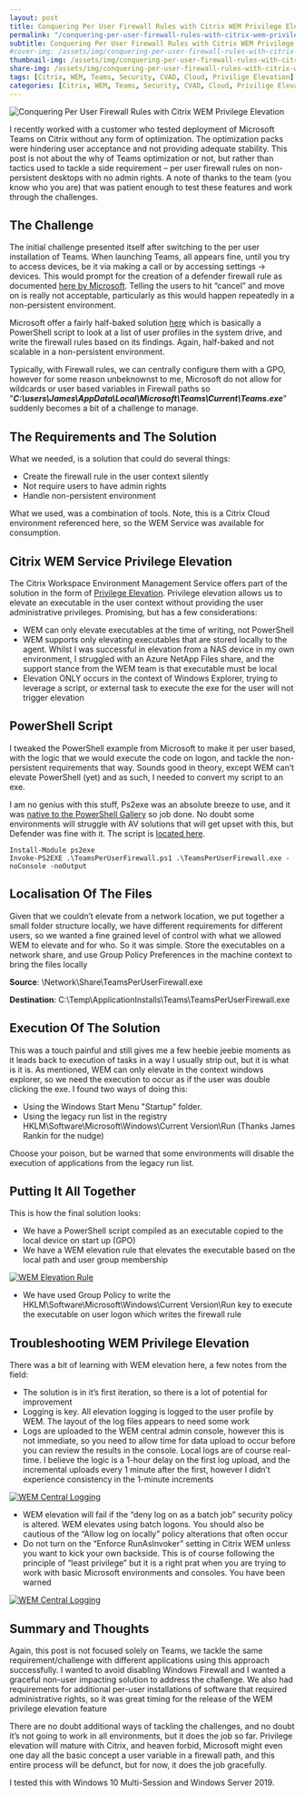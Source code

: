```yaml
---
layout: post
title: Conquering Per User Firewall Rules with Citrix WEM Privilege Elevation
permalink: "/conquering-per-user-firewall-rules-with-citrix-wem-privilege-elevation/"
subtitle: Conquering Per User Firewall Rules with Citrix WEM Privilege Elevation
#cover-img: /assets/img/conquering-per-user-firewall-rules-with-citrix-wem-privilege-elevation/RunAsInvoker.png
thumbnail-img: /assets/img/conquering-per-user-firewall-rules-with-citrix-wem-privilege-elevation/RunAsInvoker.png
share-img: /assets/img/conquering-per-user-firewall-rules-with-citrix-wem-privilege-elevation/RunAsInvoker.png
tags: [Citrix, WEM, Teams, Security, CVAD, Cloud, Privilige Elevation]
categories: [Citrix, WEM, Teams, Security, CVAD, Cloud, Privilige Elevation]
---
```


![Conquering Per User Firewall Rules with Citrix WEM Privilege Elevation]({{site.baseurl}}/assets/img/conquering-per-user-firewall-rules-with-citrix-wem-privilege-elevation/RunAsInvoker.png)

I recently worked with a customer who tested deployment of Microsoft Teams on Citrix without any form of optimization. The optimization packs were hindering user acceptance and not providing adequate stability. This post is not about the why of Teams optimization or not, but rather than tactics used to tackle a side requirement – per user firewall rules on non-persistent desktops with no admin rights. A note of thanks to the team (you know who you are) that was patient enough to test these features and work through the challenges.

## The Challenge
The initial challenge presented itself after switching to the per user installation of Teams. When launching Teams, all appears fine, until you try to access devices, be it via making a call or by accessing settings -> devices. This would prompt for the creation of a defender firewall rule as documented [here by Microsoft](https://docs.microsoft.com/en-us/microsoftteams/get-clients#windows). Telling the users to hit “cancel” and move on is really not acceptable, particularly as this would happen repeatedly in a non-persistent environment.

Microsoft offer a fairly half-baked solution [here](https://docs.microsoft.com/en-us/microsoftteams/get-clients#sample-powershell-script---inbound-firewall-rule) which is basically a PowerShell script to look at a list of user profiles in the system drive, and write the firewall rules based on its findings. Again, half-baked and not scalable in a non-persistent environment.

Typically, with Firewall rules, we can centrally configure them with a GPO, however for some reason unbeknownst to me, Microsoft do not allow for wildcards or user based variables in Firewall paths so "***C:\users\James\AppData\Local\Microsoft\Teams\Current\Teams.exe***" suddenly becomes a bit of a challenge to manage.

## The Requirements and The Solution
What we needed, is a solution that could do several things:

* Create the firewall rule in the user context silently
* Not require users to have admin rights
* Handle non-persistent environment

What we used, was a combination of tools. Note, this is a Citrix Cloud environment referenced here, so the WEM Service was available for consumption.

## Citrix WEM Service Privilege Elevation
The Citrix Workspace Environment Management Service offers part of the solution in the form of [Privilege Elevation](https://docs.citrix.com/en-us/workspace-environment-management/service/user-interface-description/security.html#privilege-elevation). Privilege elevation allows us to elevate an executable in the user context without providing the user administrative privileges. Promising, but has a few considerations:

* WEM can only elevate executables at the time of writing, not PowerShell
* WEM supports only elevating executables that are stored locally to the agent. Whilst I was successful in elevation from a NAS device in my own environment, I struggled with an Azure NetApp Files share, and the support stance from the WEM team is that executable must be local
* Elevation ONLY occurs in the context of Windows Explorer, trying to leverage a script, or external task to execute the exe for the user will not trigger elevation

## PowerShell Script
I tweaked the PowerShell example from Microsoft to make it per user based, with the logic that we would execute the code on logon, and tackle the non-persistent requirements that way. Sounds good in theory, except WEM can’t elevate PowerShell (yet) and as such, I needed to convert my script to an exe.

I am no genius with this stuff, Ps2exe was an absolute breeze to use, and it was [native to the PowerShell Gallery](https://www.powershellgallery.com/packages/ps2exe/1.0.10) so job done. No doubt some environments will struggle with AV solutions that will get upset with this, but Defender was fine with it. The script is [located here](https://github.com/JamesKindon/Citrix/blob/master/TeamsPerUserFirewall.ps1).


    Install-Module ps2exe
    Invoke-PS2EXE .\TeamsPerUserFirewall.ps1 .\TeamsPerUserFirewall.exe -noConsole -noOutput


## Localisation Of The Files
Given that we couldn’t elevate from a network location, we put together a small folder structure locally, we have different requirements for different users, so we wanted a fine grained level of control with what we allowed WEM to elevate and for who. So it was simple. Store the executables on a network share, and use Group Policy Preferences in the machine context to bring the files locally

**Source**: \\Network\Share\TeamsPerUserFirewall.exe

**Destination**: C:\Temp\ApplicationInstalls\Teams\TeamsPerUserFirewall.exe

## Execution Of The Solution
This was a touch painful and still gives me a few heebie jeebie moments as it leads back to execution of tasks in a way I usually strip out, but it is what is it is. As mentioned, WEM can only elevate in the context windows explorer, so we need the execution to occur as if the user was double clicking the exe. I found two ways of doing this:

* Using the Windows Start Menu "Startup" folder.
* Using the legacy run list in the registry HKLM\Software\Microsoft\Windows\Current Version\Run (Thanks James Rankin for the nudge)

Choose your poison, but be warned that some environments will disable the execution of applications from the legacy run list.

## Putting It All Together
This is how the final solution looks:

* We have a PowerShell script compiled as an executable copied to the local device on start up (GPO)
* We have a WEM elevation rule that elevates the executable based on the local path and user group membership

[![WEM Elevation Rule]({{site.baseurl}}/assets/img/conquering-per-user-firewall-rules-with-citrix-wem-privilege-elevation/Rule.png)]({{site.baseurl}}/assets/img/conquering-per-user-firewall-rules-with-citrix-wem-privilege-elevation/Rule.png)

* We have used Group Policy to write the HKLM\Software\Microsoft\Windows\Current Version\Run key to execute the executable on user logon which writes the firewall rule

## Troubleshooting WEM Privilege Elevation
There was a bit of learning with WEM elevation here, a few notes from the field:

* The solution is in it’s first iteration, so there is a lot of potential for improvement
* Logging is key. All elevation logging is logged to the user profile by WEM. The layout of the log files appears to need some work
* Logs are uploaded to the WEM central admin console, however this is not immediate, so you need to allow time for data upload to occur before you can review the results in the console. Local logs are of course real-time. I believe the logic is a 1-hour delay on the first log upload, and the incremental uploads every 1 minute after the first, however I didn’t experience consistency in the 1-minute increments

[![WEM Central Logging]({{site.baseurl}}/assets/img/conquering-per-user-firewall-rules-with-citrix-wem-privilege-elevation/Logs.png)]({{site.baseurl}}/assets/img/conquering-per-user-firewall-rules-with-citrix-wem-privilege-elevation/Logs.png)

* WEM elevation will fail if the “deny log on as a batch job” security policy is altered. WEM elevates using batch logons. You should also be cautious of the “Allow log on locally” policy alterations that often occur
* Do not turn on the “Enforce RunAsInvoker” setting in Citrix WEM unless you want to kick your own backside. This is of course following the principle of “least privilege” but it is a right prat when you are trying to work with basic Microsoft environments and consoles. You have been warned

[![WEM Central Logging]({{site.baseurl}}/assets/img/conquering-per-user-firewall-rules-with-citrix-wem-privilege-elevation/RunAsInvoker.png)]({{site.baseurl}}/assets/img/conquering-per-user-firewall-rules-with-citrix-wem-privilege-elevation/RunAsInvoker.png)

## Summary and Thoughts
Again, this post is not focused solely on Teams, we tackle the same requirement/challenge with different applications using this approach successfully. I wanted to avoid disabling Windows Firewall and I wanted a graceful non-user impacting solution to address the challenge. We also had requirements for additional per-user installations of software that required administrative rights, so it was great timing for the release of the WEM privilege elevation feature

There are no doubt additional ways of tackling the challenges, and no doubt it’s not going to work in all environments, but it does the job so far. Privilege elevation will mature with Citrix, and heaven forbid, Microsoft might even one day all the basic concept a user variable in a firewall path, and this entire process will be defunct, but for now, it does the job gracefully.

I tested this with Windows 10 Multi-Session and Windows Server 2019.


